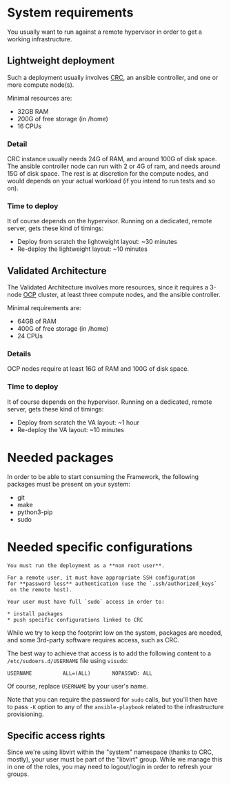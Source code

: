 # System requirements

You usually want to run against a remote hypervisor in order to get a working infrastructure.

## Lightweight deployment

Such a deployment usually involves [CRC](https://crc.dev/crc/getting_started/getting_started/introducing/),
an ansible controller, and one or more compute node(s).

Minimal resources are:

- 32GB RAM
- 200G of free storage (in /home)
- 16 CPUs

### Detail

CRC instance usually needs 24G of RAM, and around 100G of disk space. The ansible controller node
can run with 2 or 4G of ram, and needs around 15G of disk space. The rest is at discretion for
the compute nodes, and would depends on your actual workload (if you intend to run tests and so on).

### Time to deploy

It of course depends on the hypervisor. Running on a dedicated, remote server, gets these kind of timings:

- Deploy from scratch the lightweight layout: ~30 minutes
- Re-deploy the lightweight layout: ~10 minutes

## Validated Architecture

The Validated Architecture involves more resources, since it requires a 3-node
[OCP](https://www.redhat.com/en/technologies/cloud-computing/openshift/container-platform) cluster,
at least three compute nodes, and the ansible controller.

Minimal requirements are:

- 64GB of RAM
- 400G of free storage (in /home)
- 24 CPUs

### Details

OCP nodes require at least 16G of RAM and 100G of disk space.

### Time to deploy

It of course depends on the hypervisor. Running on a dedicated, remote server, gets these kind of timings:

- Deploy from scratch the VA layout: ~1 hour
- Re-deploy the VA layout: ~10 minutes

# Needed packages
In order to be able to start consuming the Framework, the following packages
must be present on your system:

* git
* make
* python3-pip
* sudo

# Needed specific configurations

~~~{warning}
You must run the deployment as a **non root user**.
~~~

~~~{tip}
For a remote user, it must have appropriate SSH configuration
for **password less** authentication (use the `.ssh/authorized_keys`
 on the remote host).
~~~

~~~{tip}
Your user must have full `sudo` access in order to:

* install packages
* push specific configurations linked to CRC
~~~

While we try to keep the footprint low on the system, packages are needed, and
some 3rd-party software requires access, such as CRC.

The best way to achieve that access is to add the following content to a
`/etc/sudoers.d/USERNAME` file using `visudo`:
```
USERNAME          ALL=(ALL)       NOPASSWD: ALL
```
Of course, replace `USERNAME` by your user's name.

Note that you can require the password for `sudo` calls, but you'll then have to pass `-K` option to
any of the `ansible-playbook` related to the infrastructure provisioning.

## Specific access rights

Since we're using libvirt within the "system" namespace (thanks to CRC, mostly),
your user must be part of the "libvirt" group. While we manage this in one of
the roles, you may need to logout/login in order to refresh your groups.
